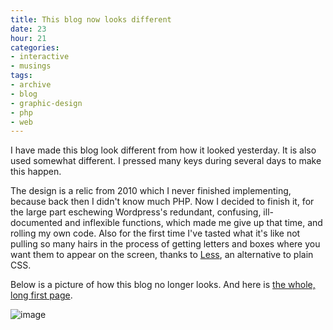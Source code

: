 ```yaml
---
title: This blog now looks different
date: 23
hour: 21
categories:
- interactive
- musings
tags:
- archive
- blog
- graphic-design
- php
- web
---
```


I have made this blog look different from how it looked yesterday. It is also used somewhat different. I pressed many keys during several days to make this happen.

The design is a relic from 2010 which I never finished implementing, because back then I didn't know much PHP. Now I decided to finish it, for the large part eschewing Wordpress's redundant, confusing, ill-documented and inflexible functions, which made me give up that time, and rolling my own code. Also for the first time I've tasted what it's like not pulling so many hairs in the process of getting letters and boxes where you want them to appear on the screen, thanks to [Less](http://lesscss.org/), an alternative to plain CSS.

Below is a picture of how this blog no longer looks. And here is [the whole, long first page](http://blog.agj.cl/wp-content/uploads/2012/09/oldblogdesign.png).

![image](http://blog.agj.cl/wp-content/uploads/2012/09/oldblogsmall.png "Old blog design")
